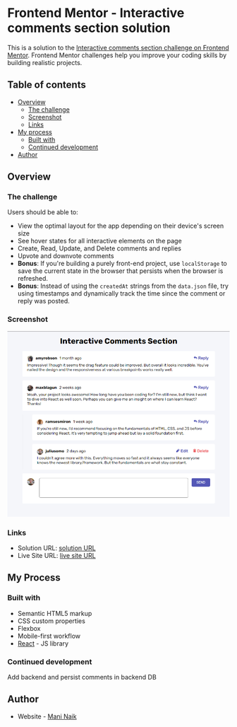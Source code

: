 # Frontend Mentor - Interactive comments section solution

This is a solution to the [Interactive comments section challenge on Frontend Mentor](https://www.frontendmentor.io/challenges/interactive-comments-section-iG1RugEG9). Frontend Mentor challenges help you improve your coding skills by building realistic projects.

## Table of contents

- [Overview](#overview)
  - [The challenge](#the-challenge)
  - [Screenshot](#screenshot)
  - [Links](#links)
- [My process](#my-process)
  - [Built with](#built-with)
  - [Continued development](#continued-development)
- [Author](#author)

## Overview

### The challenge

Users should be able to:

- View the optimal layout for the app depending on their device's screen size
- See hover states for all interactive elements on the page
- Create, Read, Update, and Delete comments and replies
- Upvote and downvote comments
- **Bonus**: If you're building a purely front-end project, use `localStorage` to save the current state in the browser that persists when the browser is refreshed.
- **Bonus**: Instead of using the `createdAt` strings from the `data.json` file, try using timestamps and dynamically track the time since the comment or reply was posted.

### Screenshot

![](./screenshot1.png)

### Links

- Solution URL: [solution URL](https://github.com/maninaik/interactive-comments-section-main)
- Live Site URL: [live site URL](https://interactive-comments-section-main-eta.vercel.app/)

## My Process

### Built with

- Semantic HTML5 markup
- CSS custom properties
- Flexbox
- Mobile-first workflow
- [React](https://reactjs.org/) - JS library

### Continued development

Add backend and persist comments in backend DB

## Author

- Website - [Mani Naik](https://www.linkedin.com/in/maninaik)
